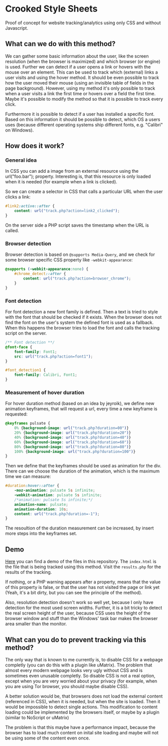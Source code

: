 # Crooked Style Sheets

Proof of concept for website tracking/analytics using only CSS and without Javascript.

## What can we do with this method?
We can gather some basic information about the user, like the screen resolution (when the browser is maximized) and which browser (or engine) is used.
Further we can detect if a user opens a link or hovers with the mouse over an element. This can be used to track which (external) links a user visits and using the hover method. It should be even possible to track how the user moved their mouse (using an invisible table of fields in the page background). However, using my method it's only possible to track when a user visits a link the first time or hovers over a field the first time. Maybe it's possible to modify the method so that it is possible to track every click.

Furthermore it is possible to detect if a user has installed a specific font. Based on this information it should be possible to detect, which OS a users uses (because different operating systems ship different fonts, e.g. "Calibri" on Windows).

## How does it work?

### General idea

In CSS you can add a image from an external resource using the url("foo.bar"); property. Interesting is, that this resource is only loaded when it is needed (for example when a link is clicked).

So we can create a selector in CSS that calls a particular URL when the user clicks a link:

```CSS
#link2:active::after {
    content: url("track.php?action=link2_clicked");
}
```

On the server side a PHP script saves the timestamp when the URL is called.

### Browser detection

Browser detection is based on `@supports Media-Query`, and we check for some browser specific CSS property like `-webkit-appearance`:

```CSS
@supports (-webkit-appearance:none) {
    #chrome_detect::after {
        content: url("track.php?action=browser_chrome");
    }
}
```

### Font detection

For font detection a new font family is defined. Then a text is tried to style with the font that should be checked if it exists. When the browser does not find the font on the user's system the defined font is used as a fallback. When this happens the browser tries to load the font and calls the tracking script on the server.

```CSS
/** Font detection **/
@font-face {
    font-family: Font1;
    src: url("track.php?action=font1");
}

#font_detection1 {
    font-family: Calibri, Font1;
}
```

### Measurement of hover duration

For hover duration method (based on an idea by jeyroik), we define new animation keyframes, that will request a url, every time a new keyframe is requested:

```CSS
@keyframes pulsate {
    0% {background-image: url("track.php?duration=00")}
    20% {background-image: url("track.php?duration=20")}
    40% {background-image: url("track.php?duration=40")}
    60% {background-image: url("track.php?duration=60")}
    80% {background-image: url("track.php?duration=80")}
    100% {background-image: url("track.php?duration=100")}
}
```
Then we define that the keyframes should be used as animation for the div. There can we choose the duration of the animation, which is the maximum time we can measure:
```CSS
#duration:hover::after {
    -moz-animation: pulsate 5s infinite;
    -webkit-animation: pulsate 5s infinite;
    /*animation: pulsate 5s infinite;*/
    animation-name: pulsate;
    animation-duration: 10s;
    content: url("track.php?duration=-1");
}
```

The resoultion of the duration measurement can be increased, by insert more steps into the keyframes set.

## Demo
[Here](http://crookedss.bplaced.net/) you can find a demo of the files in this repository. The `index.html` is the file that is being tracked using this method. Visit the `results.php` for the results of the tracking. 

If nothing, or a PHP warning appears after a property, means that the value of this property is false, or that the user has not visited the page or link yet (Yeah, it's a bit dirty, but you can see the principle of the method). 

Also, resolution detection doesn't work so well yet, because I only have detection for the most used screen widths. Further, it is a bit tricky to detect the real screen height of the user, because CSS uses the height of the browser window and stuff than the Windows' task bar makes the browser area smaller than the monitor.

## What can you do to prevent tracking via this method?
The only way that is known to me currently is, to disable CSS for a webpage completly (you can do this with a plugin like uMatrix). The problem that almost every modern webpage looks very ugly without CSS and is sometimes even unusable completly. So disable CSS is not a real option, except when you are very worried about your privacy (for example, when you are using Tor browser, you should maybe disable CSS).

A better solution would be, that browsers does not load the external content (referenced in CSS), when it is needed, but when the site is loaded. Then it would be impossible to detect single actions. This modification to content loading could be implemented by the browsers itself, or maybe by a plugin (similar to NoScript or uMatrix)

The problem is that this maybe have a performance impact, because the browser has to load much content on inital site loading and maybe will not be using some of the content even once.

